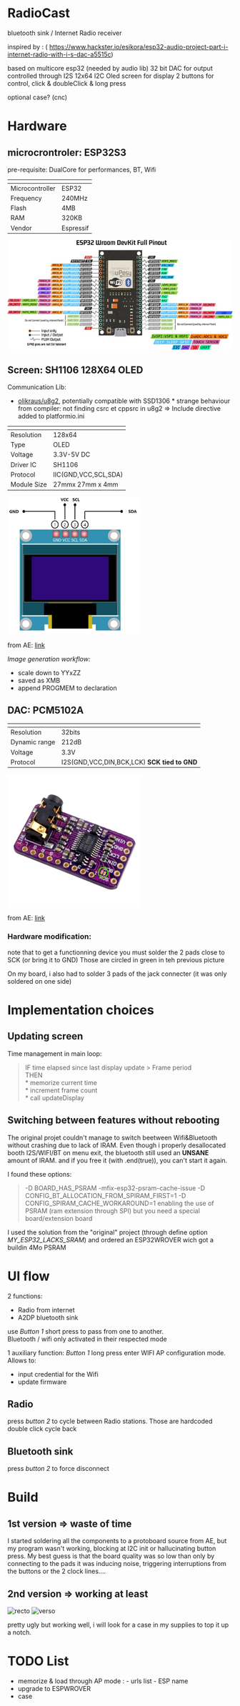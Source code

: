# RadioCast
bluetooth sink / Internet Radio receiver

inspired by : ( https://www.hackster.io/esikora/esp32-audio-project-part-i-internet-radio-with-i-s-dac-a5515c)

based on multicore esp32 (needed by audio lib)
32 bit DAC for output controlled through I2S
12x64 I2C Oled screen for display
2 buttons for control, click & doubleClick & long press

optional case? (cnc)

# Hardware

## microcrontroler: ESP32S3
pre-requisite: DualCore for performances, BT, Wifi

| <!-- -->              | <!-- -->      |
| -----------           | -----------   |
| Microcontroller       | ESP32         |
| Frequency             | 240MHz        |
| Flash                 | 4MB           |
| RAM                   | 320KB         |
| Vendor                | Espressif     |

![pinout](./ressources/ESP-WROOM-32-Dev-Module-pinout-2117679404.jpg)

## Screen: SH1106 128X64 OLED
Communication Lib:
-  [olikraus/u8g2](https://github.com/olikraus/u8g2), potentially compatible with SSD1306
        * strange behaviour from compiler: not finding csrc et cppsrc in u8g2 => Include directive added to platformio.ini


| <!-- -->              | <!-- -->              |
| -----------           | -----------           |
| Resolution            | 128x64                |
| Type                  | OLED                  |
| Voltage               | 3.3V-5V DC            |
| Driver IC             | SH1106                |
| Protocol              | IIC(GND,VCC,SCL,SDA)  |
| Module Size           | 27mmx 27mm x 4mm      |

<img align="center" src="ressources/I2C-OLED-Display-Module-Pinout.jpg" width="300">

from AE: [link](https://fr.aliexpress.com/item/1005004355547926.html)

*Image generation workflow:*
- scale down to YYxZZ
- saved as XMB
- append PROGMEM to declaration

## DAC: PCM5102A

| <!-- -->              | <!-- -->              |
| -----------           | -----------           |
| Resolution            | 32bits                |
| Dynamic range         | 212dB                 |
| Voltage               | 3.3V                  |
| Protocol              | I2S(GND,VCC,DIN,BCK,LCK)  **SCK tied to GND** |

<img align="center" src="ressources/DAC.jpg" width="300">

from AE: [link](https://fr.aliexpress.com/item/1005005393398013.html)

### Hardware modification:
note that to get a functionning device you must solder the 2 pads close to SCK (or bring it to GND)
Those are circled in green in teh previous picture

On my board, i also had to solder 3 pads of the jack connecter (it was only soldered on one side)

# Implementation choices

## Updating screen

Time management in main loop:
> IF time elapsed since last display update > Frame period  
> THEN  
>     * memorize current time  
>     * increment frame count  
>     * call updateDisplay  

## Switching between features without rebooting

The original projet  couldn't manage to switch beetween Wifi&Bluetooth without crashing due to lack of IRAM.
Even though i properly desallocated booth I2S/WIFI/BT on menu exit, the bluetooth still used an **UNSANE** amount of IRAM.
and if you free it (with .end(true)), you can't start it again.

I found these options:
>-D BOARD_HAS_PSRAM
>-mfix-esp32-psram-cache-issue
>-D CONFIG_BT_ALLOCATION_FROM_SPIRAM_FIRST=1
>-D CONFIG_SPIRAM_CACHE_WORKAROUND=1
enabling the use of PSRAM (ram extension through SPI) but you need a special board/extension board

I used the solution from the "original" project (through define option *MY_ESP32_LACKS_SRAM*) and ordered an ESP32WROVER wich got a buildin 4Mo PSRAM



# UI flow

2 functions: 
- Radio from internet
- A2DP bluetooth sink

use *Button 1* short press to pass from one to another.  
Bluetooth / wifi only activated in their respected mode  
  
1 auxiliary function: *Button 1* long press enter WIFI AP configuration mode. Allows to:
- input credential for the Wifi
- update firmware

## Radio

press *button 2* to cycle between Radio stations. Those are hardcoded
double click cycle back

## Bluetooth sink

press *button 2* to force disconnect


# Build

## 1st version => waste of time

I started soldering all the components to a protoboard source from AE, but my program wasn't working, blocking at I2C init or hallucinating button press.
My best guess is that the board quality was so low than only by connecting to the pads it was inducing noise, triggering interruptions from the buttons or the 2 clock lines....

## 2nd version => working at least

![recto](ressources/proto1.jpg)
![verso](ressources/proto1.jpg)

pretty ugly but working well, i will look for a case in my supplies to top it up a notch.

# TODO List
* memorize & load through AP mode :
        - urls list
        - ESP name
* upgrade to ESPWROVER
* case